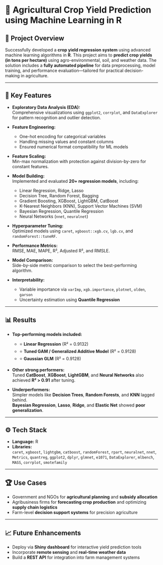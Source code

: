 # 🌾 Agricultural Crop Yield Prediction using Machine Learning in R

## 🚀 Project Overview

Successfully developed a **crop yield regression system** using advanced machine learning algorithms in **R**. This project aims to **predict crop yields (in tons per hectare)** using agro-environmental, soil, and weather data. The solution includes a **fully automated pipeline** for data preprocessing, model training, and performance evaluation—tailored for practical decision-making in agriculture.

---

## 🔑 Key Features

- **Exploratory Data Analysis (EDA):**  
  Comprehensive visualizations using `ggplot2`, `corrplot`, and `DataExplorer` for pattern recognition and outlier detection.

- **Feature Engineering:**
  - One-hot encoding for categorical variables
  - Handling missing values and constant columns
  - Ensured numerical format compatibility for ML models

- **Feature Scaling:**  
  Min-max normalization with protection against division-by-zero for constant features.

- **Model Building:**  
  Implemented and evaluated **20+ regression models**, including:
  - Linear Regression, Ridge, Lasso  
  - Decision Tree, Random Forest, Bagging  
  - Gradient Boosting, XGBoost, LightGBM, CatBoost  
  - K-Nearest Neighbors (KNN), Support Vector Machines (SVM)  
  - Bayesian Regression, Quantile Regression  
  - Neural Networks (`nnet`, `neuralnet`)

- **Hyperparameter Tuning:**  
  Optimized models using `caret`, `xgboost::xgb.cv`, `lgb.cv`, and `randomForest::tuneRF`.

- **Performance Metrics:**  
  RMSE, MAE, MAPE, R², Adjusted R², and RMSLE.

- **Model Comparison:**  
  Side-by-side metric comparison to select the best-performing algorithm.

- **Interpretability:**
  - Variable importance via `varImp`, `xgb.importance`, `plotnet`, `olden`, `garson`
  - Uncertainty estimation using **Quantile Regression**

---

## 📊 Results

- **Top-performing models included:**
  - ⭐ **Linear Regression** (R² = 0.9132)
  - ⭐ **Tuned GAM / Generalized Additive Model** (R² = 0.9128)
  - ⭐ **Gaussian GLM** (R² = 0.9128)

- **Other strong performers:**  
  Tuned **CatBoost**, **XGBoost**, **LightGBM**, and **Neural Networks** also achieved **R² > 0.91** after tuning.

- **Underperformers:**  
  Simpler models like **Decision Trees**, **Random Forests**, and **KNN** lagged behind.  
  **Bayesian Regression**, **Lasso**, **Ridge**, and **Elastic Net** showed **poor generalization**.

---

## ⚙️ Tech Stack

- **Language:** R  
- **Libraries:**  
  `caret`, `xgboost`, `lightgbm`, `catboost`, `randomForest`, `rpart`, `neuralnet`, `nnet`, `Metrics`, `quantreg`, `ggplot2`, `dplyr`, `glmnet`, `e1071`, `DataExplorer`, `mlbench`, `MASS`, `corrplot`, `smotefamily`

---

## 🏆 Use Cases

- Government and NGOs for **agricultural planning** and **subsidy allocation**
- Agribusiness firms for **forecasting crop production** and optimizing **supply chain logistics**
- Farm-level **decision support systems** for precision agriculture

---

## 📈 Future Enhancements

- Deploy via **Shiny dashboard** for interactive yield prediction tools  
- Incorporate **remote sensing** and **real-time weather data**  
- Build a **REST API** for integration into farm management systems